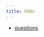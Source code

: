 ```yaml
---
title: FAQs
---
```


- [questions](https://github.com/cam-inc/viron/issues?q=is%3Aopen+is%3Aissue+label%3Aquestion)
